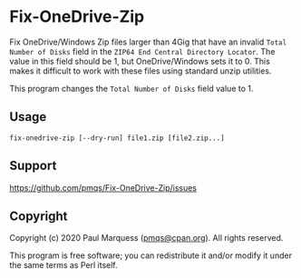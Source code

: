 # Fix-OneDrive-Zip

Fix OneDrive/Windows Zip files larger than 4Gig that have an invalid `Total
Number of Disks` field in the `ZIP64 End Central Directory Locator`. The
value in this field should be 1, but OneDrive/Windows sets it to 0. This
makes it difficult to work with these files using standard unzip utilities.

This program changes the `Total Number of Disks` field value to 1.

## Usage

    fix-onedrive-zip [--dry-run] file1.zip [file2.zip...]

## Support

https://github.com/pmqs/Fix-OneDrive-Zip/issues


## Copyright

Copyright (c) 2020 Paul Marquess (pmqs@cpan.org). All rights reserved.

This program is free software; you can redistribute it and/or modify it
under the same terms as Perl itself.
